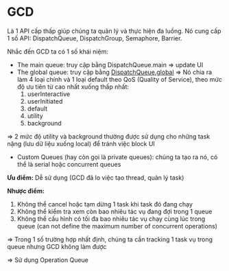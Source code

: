# GCD

Là 1 API cấp thấp giúp chúng ta quản lý và thực hiện đa luồng. Nó cung cấp 1 số API: DispatchQueue, DispatchGroup, Semaphore, Barrier.

Nhắc đến GCD ta có 1 số khái niệm:

* The main queue: truy cập bằng DispatchQueue.main ⇒ update UI
* The global queue: truy cập bằng [DispatchQueue.global](http://dispatchqueue.global) ⇒ Nó chia ra làm 4 loại chính và 1 loại default theo QoS (Quality of Service), theo mức độ ưu tiên từ cao nhất xuống thấp nhất:
  1. userInteractive
  2. userInitiated
  3. default
  4. utility
  5. background

⇒ 2 mức độ utility và background thường được sử dụng cho những task nặng (lưu dữ liệu xuống local) để tránh việc block UI

* Custom Queues (hay còn gọi là private queues): chúng ta tạo ra nó, có thể là serial hoặc concurrent queues

**Ưu điểm:** Dễ sử dụng (GCD đã lo việc tạo thread, quản lý task)

**Nhược điểm:**

1. Không thể cancel hoặc tạm dừng 1 task khi task đó đang chạy
2. Không thể kiểm tra xem còn bao nhiêu tác vụ đang đợi trong 1 queue
3. Không thể cấu hình có tối đa bao nhiêu tác vụ chạy cùng lúc trong queue (can not define the maximum number of concurrent operations)

⇒ Trong 1 số trường hợp nhất định, chúng ta cần tracking 1 task vụ trong queue nhưng GCD không làm được

⇒ Sử dụng Operation Queue
